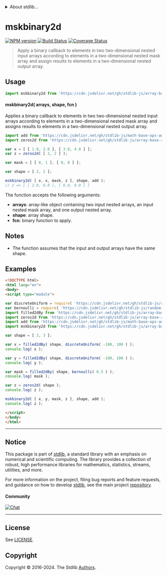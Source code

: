 <!--

@license Apache-2.0

Copyright (c) 2023 The Stdlib Authors.

Licensed under the Apache License, Version 2.0 (the "License");
you may not use this file except in compliance with the License.
You may obtain a copy of the License at

   http://www.apache.org/licenses/LICENSE-2.0

Unless required by applicable law or agreed to in writing, software
distributed under the License is distributed on an "AS IS" BASIS,
WITHOUT WARRANTIES OR CONDITIONS OF ANY KIND, either express or implied.
See the License for the specific language governing permissions and
limitations under the License.

-->


<details>
  <summary>
    About stdlib...
  </summary>
  <p>We believe in a future in which the web is a preferred environment for numerical computation. To help realize this future, we've built stdlib. stdlib is a standard library, with an emphasis on numerical and scientific computation, written in JavaScript (and C) for execution in browsers and in Node.js.</p>
  <p>The library is fully decomposable, being architected in such a way that you can swap out and mix and match APIs and functionality to cater to your exact preferences and use cases.</p>
  <p>When you use stdlib, you can be absolutely certain that you are using the most thorough, rigorous, well-written, studied, documented, tested, measured, and high-quality code out there.</p>
  <p>To join us in bringing numerical computing to the web, get started by checking us out on <a href="https://github.com/stdlib-js/stdlib">GitHub</a>, and please consider <a href="https://opencollective.com/stdlib">financially supporting stdlib</a>. We greatly appreciate your continued support!</p>
</details>

# mskbinary2d

[![NPM version][npm-image]][npm-url] [![Build Status][test-image]][test-url] [![Coverage Status][coverage-image]][coverage-url] <!-- [![dependencies][dependencies-image]][dependencies-url] -->

> Apply a binary callback to elements in two two-dimensional nested input arrays according to elements in a two-dimensional nested mask array and assign results to elements in a two-dimensional nested output array.

<section class="intro">

</section>

<!-- /.intro -->



<section class="usage">

## Usage

```javascript
import mskbinary2d from 'https://cdn.jsdelivr.net/gh/stdlib-js/array-base-mskbinary2d@esm/index.mjs';
```

#### mskbinary2d( arrays, shape, fcn )

Applies a binary callback to elements in two two-dimensional nested input arrays according to elements in a two-dimensional nested mask array and assigns results to elements in a two-dimensional nested output array.

```javascript
import add from 'https://cdn.jsdelivr.net/gh/stdlib-js/math-base-ops-add@esm/index.mjs';
import zeros2d from 'https://cdn.jsdelivr.net/gh/stdlib-js/array-base-zeros2d@esm/index.mjs';

var x = [ [ 1.0, 2.0 ], [ 3.0, 4.0 ] ];
var z = zeros2d( [ 2, 2 ] );

var mask = [ [ 0, 1 ], [ 0, 0 ] ];

var shape = [ 2, 2 ];

mskbinary2d( [ x, x, mask, z ], shape, add );
// z => [ [ 2.0, 0.0 ], [ 6.0, 8.0 ] ]
```

The function accepts the following arguments:

-   **arrays**: array-like object containing two input nested arrays, an input nested mask array, and one output nested array.
-   **shape**: array shape.
-   **fcn**: binary function to apply.

</section>

<!-- /.usage -->

<section class="notes">

## Notes

-   The function assumes that the input and output arrays have the same shape.

</section>

<!-- /.notes -->

<section class="examples">

## Examples

<!-- eslint no-undef: "error" -->

```html
<!DOCTYPE html>
<html lang="en">
<body>
<script type="module">

var discreteUniform = require( 'https://cdn.jsdelivr.net/gh/stdlib-js/random-base-discrete-uniform' ).factory;
var bernoulli = require( 'https://cdn.jsdelivr.net/gh/stdlib-js/random-base-bernoulli' ).factory;
import filled2dBy from 'https://cdn.jsdelivr.net/gh/stdlib-js/array-base-filled2d-by@esm/index.mjs';
import zeros2d from 'https://cdn.jsdelivr.net/gh/stdlib-js/array-base-zeros2d@esm/index.mjs';
import add from 'https://cdn.jsdelivr.net/gh/stdlib-js/math-base-ops-add@esm/index.mjs';
import mskbinary2d from 'https://cdn.jsdelivr.net/gh/stdlib-js/array-base-mskbinary2d@esm/index.mjs';

var shape = [ 3, 3 ];

var x = filled2dBy( shape, discreteUniform( -100, 100 ) );
console.log( x );

var y = filled2dBy( shape, discreteUniform( -100, 100 ) );
console.log( y );

var mask = filled2dBy( shape, bernoulli( 0.5 ) );
console.log( mask );

var z = zeros2d( shape );
console.log( z );

mskbinary2d( [ x, y, mask, z ], shape, add );
console.log( z );

</script>
</body>
</html>
```

</section>

<!-- /.examples -->

<!-- Section for related `stdlib` packages. Do not manually edit this section, as it is automatically populated. -->

<section class="related">

</section>

<!-- /.related -->

<!-- Section for all links. Make sure to keep an empty line after the `section` element and another before the `/section` close. -->


<section class="main-repo" >

* * *

## Notice

This package is part of [stdlib][stdlib], a standard library with an emphasis on numerical and scientific computing. The library provides a collection of robust, high performance libraries for mathematics, statistics, streams, utilities, and more.

For more information on the project, filing bug reports and feature requests, and guidance on how to develop [stdlib][stdlib], see the main project [repository][stdlib].

#### Community

[![Chat][chat-image]][chat-url]

---

## License

See [LICENSE][stdlib-license].


## Copyright

Copyright &copy; 2016-2024. The Stdlib [Authors][stdlib-authors].

</section>

<!-- /.stdlib -->

<!-- Section for all links. Make sure to keep an empty line after the `section` element and another before the `/section` close. -->

<section class="links">

[npm-image]: http://img.shields.io/npm/v/@stdlib/array-base-mskbinary2d.svg
[npm-url]: https://npmjs.org/package/@stdlib/array-base-mskbinary2d

[test-image]: https://github.com/stdlib-js/array-base-mskbinary2d/actions/workflows/test.yml/badge.svg?branch=v0.2.2
[test-url]: https://github.com/stdlib-js/array-base-mskbinary2d/actions/workflows/test.yml?query=branch:v0.2.2

[coverage-image]: https://img.shields.io/codecov/c/github/stdlib-js/array-base-mskbinary2d/main.svg
[coverage-url]: https://codecov.io/github/stdlib-js/array-base-mskbinary2d?branch=main

<!--

[dependencies-image]: https://img.shields.io/david/stdlib-js/array-base-mskbinary2d.svg
[dependencies-url]: https://david-dm.org/stdlib-js/array-base-mskbinary2d/main

-->

[chat-image]: https://img.shields.io/gitter/room/stdlib-js/stdlib.svg
[chat-url]: https://app.gitter.im/#/room/#stdlib-js_stdlib:gitter.im

[stdlib]: https://github.com/stdlib-js/stdlib

[stdlib-authors]: https://github.com/stdlib-js/stdlib/graphs/contributors

[umd]: https://github.com/umdjs/umd
[es-module]: https://developer.mozilla.org/en-US/docs/Web/JavaScript/Guide/Modules

[deno-url]: https://github.com/stdlib-js/array-base-mskbinary2d/tree/deno
[deno-readme]: https://github.com/stdlib-js/array-base-mskbinary2d/blob/deno/README.md
[umd-url]: https://github.com/stdlib-js/array-base-mskbinary2d/tree/umd
[umd-readme]: https://github.com/stdlib-js/array-base-mskbinary2d/blob/umd/README.md
[esm-url]: https://github.com/stdlib-js/array-base-mskbinary2d/tree/esm
[esm-readme]: https://github.com/stdlib-js/array-base-mskbinary2d/blob/esm/README.md
[branches-url]: https://github.com/stdlib-js/array-base-mskbinary2d/blob/main/branches.md

[stdlib-license]: https://raw.githubusercontent.com/stdlib-js/array-base-mskbinary2d/main/LICENSE

</section>

<!-- /.links -->
